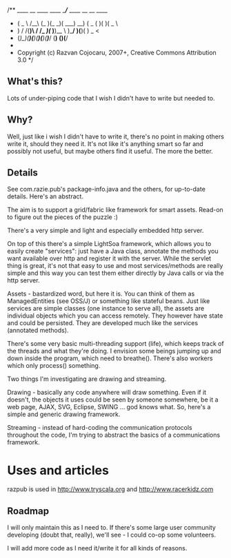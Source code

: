 /**  ____    __    ____  ____  ____/___      ____  __  __  ____
 *  (  _ \  /__\  (_   )(_  _)( ___) __)    (  _ \(  )(  )(  _ \
 *   )   / /(__)\  / /_  _)(_  )__)\__ \     )___/ )(__)(  ) _ <
 *  (_)\_)(__)(__)(____)(____)(____)___/    (__)  (______)(____/
 *                      
 *  Copyright (c) Razvan Cojocaru, 2007+, Creative Commons Attribution 3.0
 */

What's this?
------------
Lots of under-piping code that I wish I didn't have to write but needed to. 

Why?
----
Well, just like i wish I didn't have to write it, there's no point in making others write it, 
should they need it. It's not like it's anything smart so far and possibly not useful, but 
maybe others find it useful. The more the better.


Details
-------
See com.razie.pub's package-info.java and the others, for up-to-date details. Here's an abstract.

The aim is to support a grid/fabric like framework for smart assets. Read-on to figure out the pieces of the puzzle :)

There's a very simple and light and especially embedded http server.

On top of this there's a simple LightSoa framework, which allows you to easily create "services": 
just have a Java class, annotate the methods you want available over http and register it with the server.
While the servlet thing is great, it's not that easy to use and most services/methods are really simple 
and this way you can test them either directly by Java calls or via the http server.

Assets - bastardized word, but here it is. You can think of them as ManagedEntities (see OSS/J) or something 
like stateful beans. Just like services are simple classes (one instance to serve all), the assets are 
individual objects which you can access remotely. They however have state and could be persisted.
They are developed much like the services (annotated methods).

There's some very basic multi-threading support (life), which keeps track of the threads and what they're doing.
I envision some beings jumping up and down inside the program, which need to breathe(). There's also workers which 
only process() something.

Two things I'm investigating are drawing and streaming.

Drawing - basically any code anywhere will draw something. Even if it doesn't, the objects it uses could be seen by 
someone somewhere, be it a web page, AJAX, SVG, Eclipse, SWING ... god knows what. So, here's a simple and 
generic drawing framework. 

Streaming - instead of hard-coding the communication protocols throughout the code, I'm trying to abstract the basics
of a communications framework.


Uses and articles
==============

razpub is used in http://www.tryscala.org and http://www.racerkidz.com


Roadmap
-------
I will only maintain this as I need to. If there's some large user community developing (doubt that, really), 
we'll see - I could co-op some volunteers.

I will add more code as I need it/write it for all kinds of reasons.

